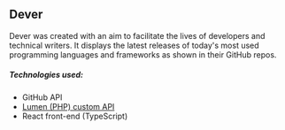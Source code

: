 ## Dever

Dever was created with an aim to facilitate the lives of developers and technical writers. It displays the latest releases of today's most used programming languages and frameworks as shown in their GitHub repos. 


##### Technologies used:
- GitHub API
- [Lumen (PHP) custom API](https://github.com/nats12/deverapi)
- React front-end (TypeScript)


